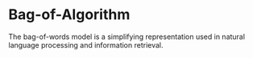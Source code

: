 # Bag-of-Algorithm
The bag-of-words model is a simplifying representation used in natural language processing and information retrieval.
